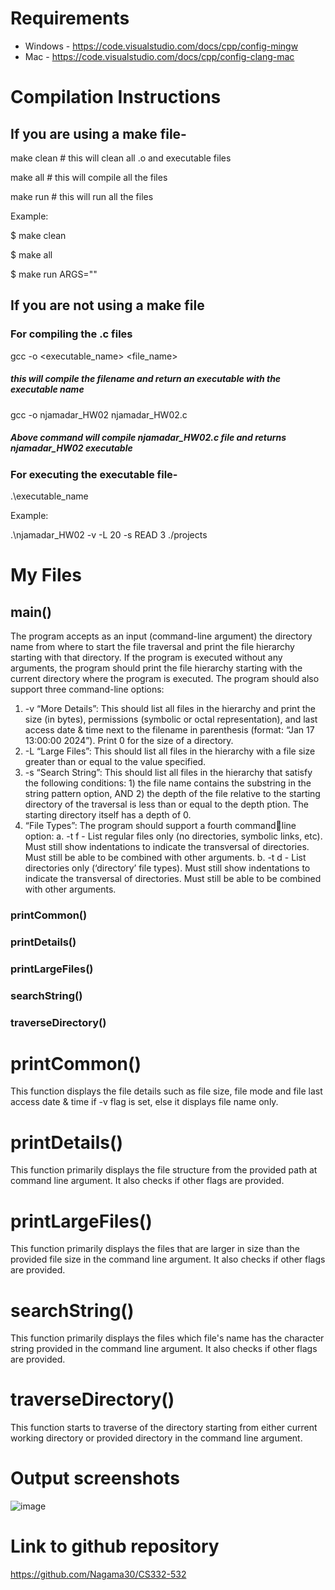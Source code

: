 
# Requirements

+ Windows - https://code.visualstudio.com/docs/cpp/config-mingw 
+ Mac - https://code.visualstudio.com/docs/cpp/config-clang-mac

# Compilation Instructions

## If you are using a make file- 

make clean      # this will clean all .o and executable files

make all        # this will compile all the files

make run        # this will run all the files
  
Example:

$ make clean

$ make all

$ make run ARGS="<provide command-line arguments here>"


## If you are not using a make file

### For compiling the .c files

gcc -o <executable_name> <file_name>

##### this will compile the filename and return an executable with the executable name

gcc -o njamadar_HW02 njamadar_HW02.c

##### Above command will compile njamadar_HW02.c file and returns njamadar_HW02 executable

### For executing the executable file-

  .\executable_name <arg1> <arg2>
  
  Example:
  
  .\njamadar_HW02 -v -L 20 -s READ 3 ./projects
  

# My Files

## main()

The program accepts as an input (command-line argument) the directory name from where to start the file traversal and print the file hierarchy starting with that directory. If the program is executed without any arguments, the program should print the file hierarchy starting with the current directory where the program is executed.
The program should also support three command-line options:
1. -v “More Details”: This should list all files in the hierarchy and print the size (in bytes), permissions (symbolic or octal representation), and last access date & time next to the filename in parenthesis (format: “Jan 17 13:00:00 2024”). Print 0 for the size of a directory.
2. -L <file size in bytes> “Large Files”: This should list all files in the hierarchy with a file size greater than or equal to the value specified.
3. -s <string pattern> <depth> “Search String”: This should list all files in the hierarchy that satisfy the following conditions: 1) the file name contains the substring in the string pattern option, AND 2) the depth of the file relative to the starting directory of the traversal is less than or equal to the depth ption. The starting directory itself has a depth of 0.
4. “File Types”: The program should support a fourth commandline option:
  a. -t f - List regular files only (no directories, symbolic links, etc). Must still show indentations to indicate the transversal of directories. Must still be able to be combined with other arguments.
  b. -t d - List directories only (‘directory’ file types). Must still show indentations to indicate the transversal of directories. Must still be able to be combined with other arguments.
### printCommon()
### printDetails()
### printLargeFiles()
### searchString()
### traverseDirectory()

# printCommon() 
This function displays the file details such as file size, file mode and file last access date & time if -v flag is set, else it displays file name only. 

# printDetails()
This function primarily displays the file structure from the provided path at command line argument. It also checks if other flags are provided. 

# printLargeFiles()
This function primarily displays the files that are larger in size than the provided file size in the command line argument. It also checks if other flags are provided.

# searchString()
This function primarily displays the files which file's name has the character string provided in the command line argument. It also checks if other flags are provided.

# traverseDirectory()
This function starts to traverse of the directory starting from either current working directory or provided directory in the command line argument.
  
# Output screenshots
![image](https://github.com/Nagama30/CS332-532/assets/60808524/393c9d03-bce3-416c-8a21-b662af1b78fa)


# Link to github repository
https://github.com/Nagama30/CS332-532

